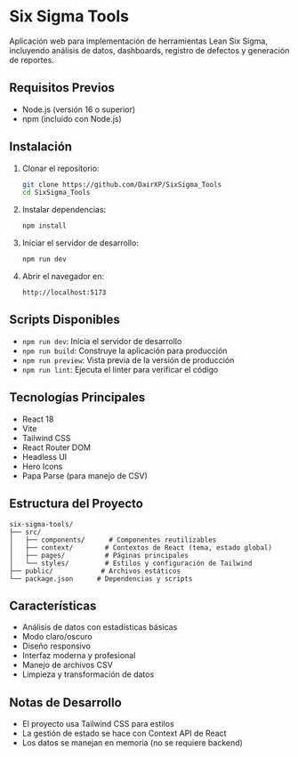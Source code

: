 # Six Sigma Tools

Aplicación web para implementación de herramientas Lean Six Sigma, incluyendo análisis de datos, dashboards, registro de defectos y generación de reportes.

## Requisitos Previos

- Node.js (versión 16 o superior)
- npm (incluido con Node.js)

## Instalación

1. Clonar el repositorio:
   ```bash
   git clone https://github.com/DairXP/SixSigma_Tools
   cd SixSigma_Tools
   ```

2. Instalar dependencias:
   ```bash
   npm install
   ```

3. Iniciar el servidor de desarrollo:
   ```bash
   npm run dev
   ```

4. Abrir el navegador en:
   ```
   http://localhost:5173
   ```

## Scripts Disponibles

- `npm run dev`: Inicia el servidor de desarrollo
- `npm run build`: Construye la aplicación para producción
- `npm run preview`: Vista previa de la versión de producción
- `npm run lint`: Ejecuta el linter para verificar el código

## Tecnologías Principales

- React 18
- Vite
- Tailwind CSS
- React Router DOM
- Headless UI
- Hero Icons
- Papa Parse (para manejo de CSV)

## Estructura del Proyecto

```
six-sigma-tools/
├── src/
│   ├── components/      # Componentes reutilizables
│   ├── context/        # Contextos de React (tema, estado global)
│   ├── pages/          # Páginas principales
│   └── styles/         # Estilos y configuración de Tailwind
├── public/            # Archivos estáticos
└── package.json      # Dependencias y scripts
```

## Características

- Análisis de datos con estadísticas básicas
- Modo claro/oscuro
- Diseño responsivo
- Interfaz moderna y profesional
- Manejo de archivos CSV
- Limpieza y transformación de datos

## Notas de Desarrollo

- El proyecto usa Tailwind CSS para estilos
- La gestión de estado se hace con Context API de React
- Los datos se manejan en memoria (no se requiere backend)
